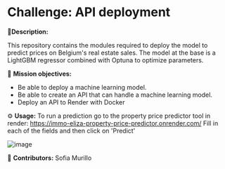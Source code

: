 # Challenge: API deployment

📌**Description:**

This repository contains the modules required to deploy the model to predict prices on Belgium's real estate sales. 
The model at the base is a LightGBM regressor combined with Optuna to optimize parameters.

🧠 **Mission objectives:**
- Be able to deploy a machine learning model.
- Be able to create an API that can handle a machine learning model.
- Deploy an API to Render with Docker

⚙️ **Usage:**
To run a prediction go to the property price predictor tool in render:  https://immo-eliza-property-price-predictor.onrender.com/
Fill in each of the fields and then click on 'Predict'

![image](https://github.com/user-attachments/assets/18f5d535-5915-4644-8aa4-f10238b9d55d)

👥 **Contributors:**
Sofia Murillo
